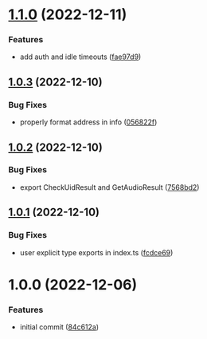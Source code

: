 # [1.1.0](https://github.com/bloop-box/bloop-server-node/compare/v1.0.3...v1.1.0) (2022-12-11)


### Features

* add auth and idle timeouts ([fae97d9](https://github.com/bloop-box/bloop-server-node/commit/fae97d9db1773a2d0f92c513ba917ec8b70e4460))

## [1.0.3](https://github.com/bloop-box/bloop-server-node/compare/v1.0.2...v1.0.3) (2022-12-10)


### Bug Fixes

* properly format address in info ([056822f](https://github.com/bloop-box/bloop-server-node/commit/056822f24c5f59886c5d970ed41b286d669e6d73))

## [1.0.2](https://github.com/bloop-box/bloop-server-node/compare/v1.0.1...v1.0.2) (2022-12-10)


### Bug Fixes

* export CheckUidResult and GetAudioResult ([7568bd2](https://github.com/bloop-box/bloop-server-node/commit/7568bd258ab27af8b914741a5ff84aacbbeb3fd1))

## [1.0.1](https://github.com/bloop-box/bloop-server-node/compare/v1.0.0...v1.0.1) (2022-12-10)


### Bug Fixes

* user explicit type exports in index.ts ([fcdce69](https://github.com/bloop-box/bloop-server-node/commit/fcdce6918de9be3b9017766df5f64052a66486f6))

# 1.0.0 (2022-12-06)


### Features

* initial commit ([84c612a](https://github.com/bloop-box/bloop-server-node/commit/84c612a512ecc61f6c518d502707371962306dbd))
